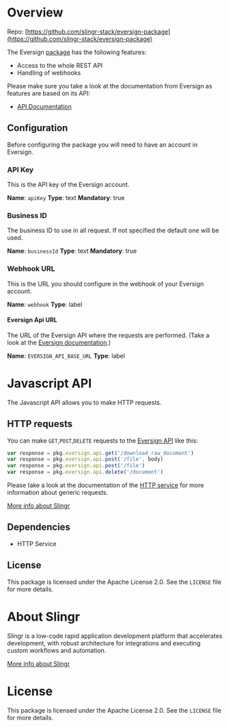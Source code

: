 # Overview

Repo: [https://github.com/slingr-stack/eversign-package](https://github.com/slingr-stack/eversign-package)

The Eversign [package](https://platform-docs.slingr.io/dev-reference/data-model-and-logic/packages/) has the following features:
 
- Access to the whole REST API
- Handling of webhooks

Please make sure you take a look at the documentation from Eversign as features are based on its API:

- [API Documentation](https://eversign.com/api/documentation)

## Configuration

Before configuring the package you will need to have an account in Eversign. 

### API Key

This is the API key of the Eversign account.


**Name**: `apiKey`
**Type**: text
**Mandatory**: true

### Business ID

The business ID to use in all request. If not specified the default one will be used.

**Name**: `businessId`
**Type**: text
**Mandatory**: true

### Webhook URL

This is the URL you should configure in the webhook of your Eversign account.

**Name**: `webhook`
**Type**: label

#### Eversign Api URL
The URL of the Eversign API where the requests are performed.
(Take a look at the [Eversign documentation](https://eversign.com/api/documentation/).)

**Name**: `EVERSIGN_API_BASE_URL`
**Type**: label

# Javascript API

The Javascript API allows you to make HTTP requests.

## HTTP requests
You can make `GET`,`POST`,`DELETE` requests to the [Eversign API](https://eversign.com/api/documentation/methods) like this:
```javascript
var response = pkg.eversign.api.get('/download_raw_document')
var response = pkg.eversign.api.post('/file', body)
var response = pkg.eversign.api.post('/file')
var response = pkg.eversign.api.delete('/document')
```

Please take a look at the documentation of the [HTTP service](https://github.com/slingr-stack/http-service)
for more information about generic requests.

[More info about Slingr](https://slingr.io)

## Dependencies
* HTTP Service

## License

This package is licensed under the Apache License 2.0. See the `LICENSE` file for more details.

# About Slingr

Slingr is a low-code rapid application development platform that accelerates development, with robust architecture for integrations and executing custom workflows and automation.

[More info about Slingr](https://slingr.io)

# License

This package is licensed under the Apache License 2.0. See the `LICENSE` file for more details.
